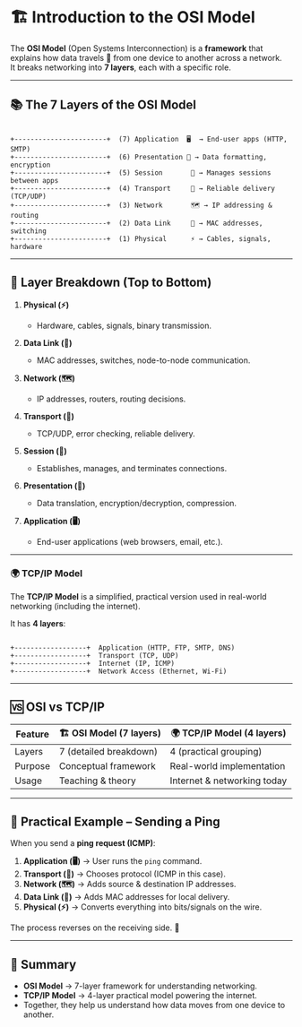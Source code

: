 # 🏗️ Introduction to the OSI Model

The **OSI Model** (Open Systems Interconnection) is a **framework** that explains how data travels 📡 from one device to another across a network.  
It breaks networking into **7 layers**, each with a specific role.  

---

## 📚 The 7 Layers of the OSI Model

```

+-----------------------+  (7) Application  🖥️  → End-user apps (HTTP, SMTP)
+-----------------------+  (6) Presentation 🎨 → Data formatting, encryption
+-----------------------+  (5) Session       🔄 → Manages sessions between apps
+-----------------------+  (4) Transport     🚚 → Reliable delivery (TCP/UDP)
+-----------------------+  (3) Network       🗺️ → IP addressing & routing
+-----------------------+  (2) Data Link     🪪 → MAC addresses, switching
+-----------------------+  (1) Physical      ⚡ → Cables, signals, hardware

```

---

## 🔎 Layer Breakdown (Top to Bottom)

1. **Physical (⚡)**  
   - Hardware, cables, signals, binary transmission.  

2. **Data Link (🪪)**  
   - MAC addresses, switches, node-to-node communication.  

3. **Network (🗺️)**  
   - IP addresses, routers, routing decisions.  

4. **Transport (🚚)**  
   - TCP/UDP, error checking, reliable delivery.  

5. **Session (🔄)**  
   - Establishes, manages, and terminates connections.  

6. **Presentation (🎨)**  
   - Data translation, encryption/decryption, compression.  

7. **Application (🖥️)**  
   - End-user applications (web browsers, email, etc.).  

---

### 🌍 TCP/IP Model
The **TCP/IP Model** is a simplified, practical version used in real-world networking (including the internet).  

It has **4 layers**:  

```

+------------------+  Application (HTTP, FTP, SMTP, DNS)
+------------------+  Transport (TCP, UDP)
+------------------+  Internet (IP, ICMP)
+------------------+  Network Access (Ethernet, Wi-Fi)

```

---

## 🆚 OSI vs TCP/IP

| Feature          | 🏗️ **OSI Model (7 layers)** | 🌍 **TCP/IP Model (4 layers)** |
|------------------|-----------------------------|--------------------------------|
| Layers           | 7 (detailed breakdown)      | 4 (practical grouping)         |
| Purpose          | Conceptual framework        | Real-world implementation      |
| Usage            | Teaching & theory           | Internet & networking today    |

---

## 📡 Practical Example – Sending a Ping
When you send a **ping request (ICMP)**:  
1. **Application (🖥️)** → User runs the `ping` command.  
2. **Transport (🚚)** → Chooses protocol (ICMP in this case).  
3. **Network (🗺️)** → Adds source & destination IP addresses.  
4. **Data Link (🪪)** → Adds MAC addresses for local delivery.  
5. **Physical (⚡)** → Converts everything into bits/signals on the wire.  

The process reverses on the receiving side. 🔁  

---

## 📝 Summary
- **OSI Model** → 7-layer framework for understanding networking.  
- **TCP/IP Model** → 4-layer practical model powering the internet.  
- Together, they help us understand how data moves from one device to another.  
